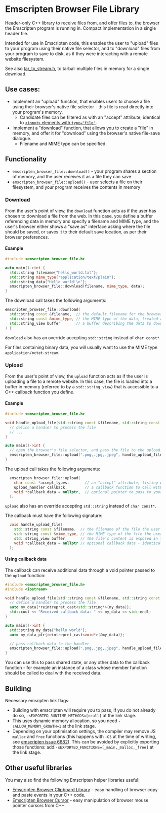 # Emscripten Browser File Library

Header-only C++ library to receive files from, and offer files to, the browser the Emscripten program is running in.  Compact implementation in a single header file.

Intended for use in Emscripten code, this enables the user to "upload" files to your program using their native file selector, and to "download" files from your program to save to disk, as if they were interacting with a remote website filesystem.

See also [tar_to_stream.h](https://github.com/Armchair-Software/tar_to_stream), to tarball multiple files in memory for a single download.

## Use cases:

* Implement an "upload" function, that enables users to choose a file using their browser's native file selector - this file is read directly into your program's memory.
  * Candidate files can be filtered as with an "accept" attribute, identical to [`<input>` elements with `type="file"`](https://developer.mozilla.org/en-US/docs/Web/HTML/Element/input/file).
* Implement a "download" function, that allows you to create a "file" in memory, and offer it for "download" using the browser's native file-save dialogue.
  * Filename and MIME type can be specified.

## Functionality

* `emscripten_browser_file::download()` - your program shares a section of memory, and the user receives it as a file they can save
* `emscripten_browser_file::upload()` - user selects a file on their filesystem, and your program receives the contents in memory

### Download 

From the user's point of view, the `download` function acts as if the user has chosen to download a file from the web.  In this case, you define a buffer referencing data in memory and specify a filename and MIME type, and the user's browser either shows a "save as" interface asking where the file should be saved, or saves it to their default save location, as per their browser preferences.

#### Example

```cpp
#include <emscripten_browser_file.h>

auto main()->int {
  std::string filename{"hello_world.txt"};
  std::string mime_type{"application/text/plain"};
  std::string data{"Hello world!\n"};
  emscripten_browser_file::download(filename, mime_type, data);
}
```

The download call takes the following arguments:
```cpp
emscripten_browser_file::download(
  std::string const &filename,  // the default filename for the browser to save.  Note that browsers do not have to honour this, and may choose to mangle it
  std::string const &mime_type, // the MIME type of the data, treated as if it were a webserver serving a file
  std::string_view buffer       // a buffer describing the data to download - can be any array of bytes, passed as a string_view
) {
```

`download` also has an override accepting `std::string` instead of `char const*`.

For files containing binary data, you will usually want to use the MIME type `application/octet-stream`.

### Upload
From the user's point of view, the `upload` function acts as if the user is uploading a file to a remote website.  In this case, the file is loaded into a buffer in memory (referred to by a `std::string_view`) that is accessible to a C++ callback function you define.

#### Example

```cpp
#include <emscripten_browser_file.h>

void handle_upload_file(std::string const &filename, std::string const &mime_type, std::string_view buffer, void*) {
  // define a handler to process the file
  // ...
}

auto main()->int {
  // open the browser's file selector, and pass the file to the upload handler
  emscripten_browser_file::upload(".png,.jpg,.jpeg", handle_upload_file);
}

```

The upload call takes the following arguments:
```cpp
  emscripten_browser_file::upload(
    char const *accept_types,       // an "accept" attribute, listing what file types can be accepted - see: https://developer.mozilla.org/en-US/docs/Web/HTML/Element/input/file#unique_file_type_specifiers 
    upload_handler callback,        // a callback function to call with the received data
    void *callback_data = nullptr,  // optional pointer to pass to your callback function
  );
```
`upload` also has an override accepting `std::string` instead of `char const*`.

The callback must have the following signature:

```cpp
  void handle_upload_file(
    std::string const &filename,  // the filename of the file the user selected
    std::string const &mime_type, // the MIME type of the file the user selected, for example "image/png"
    std::string_view buffer,      // the file's content is exposed in this string_view - access the data with buffer.data() and size with buffer.size().
    void *callback_data = nullptr // optional callback data - identical to whatever you passed to handle_upload_file()
  );
```

#### Using callback data

The callback can receive additional data through a void pointer passed to the `upload` function:

```cpp
#include <emscripten_browser_file.h>
#include <iostream>

void handle_upload_file(std::string const &filename, std::string const &mime_type, std::string_view buffer, void *callback_data) {
  // define a handler to process the file
  auto my_data{*reintrepret_cast<std::string*>(my_data)};
  std::cout << "Received callback data: " << my_data << std::endl;
}

auto main()->int {
  std::string my_data{"hello world"};
  auto my_data_ptr{reintrepret_cast<void*>(&my_data)};

  // pass callback data to the handler
  emscripten_browser_file::upload(".png,.jpg,.jpeg", handle_upload_file, my_data_ptr);
}

```

You can use this to pass shared state, or any other data to the callback function - for example an instance of a class whose member function should be called to deal with the received data.

## Building

Necessary emsripten link flags:

- Building with emscripten will require you to pass, if you do not already do so, `-sEXPORTED_RUNTIME_METHODS=[ccall]` at the link stage.
- This uses dynamic memory allocation, so you need `-sALLOW_MEMORY_GROWTH=1` at the link stage.
- Depending on your optimisation settings, the compiler may remove JS `malloc` and `free` functions (this happens with `-O3` at the time of writing, see [emscripten issue 6882](https://github.com/emscripten-core/emscripten/issues/6882)).  This can be avoided by explicitly exporting those functions: add `-sEXPORTED_FUNCTIONS=[_main,_malloc,_free]` at the link stage.

## Other useful libraries

You may also find the following Emscripten helper libraries useful:

- [Emscripten Browser Clipboard Library](https://github.com/Armchair-Software/emscripten-browser-clipboard) - easy handling of browser copy and paste events in your C++ code.
- [Emscripten Browser Cursor](https://github.com/Armchair-Software/emscripten-browser-cursor) - easy manipulation of browser mouse pointer cursors from C++.
